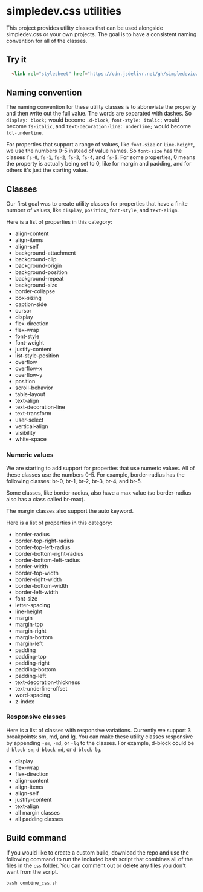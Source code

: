 # simpledev.css utilities

This project provides utility classes that can be used alongside simpledev.css or your own projects. The goal is to have a consistent naming convention for all of the classes.

## Try it

```html
  <link rel="stylesheet" href="https://cdn.jsdelivr.net/gh/simpledevio/simpledev-css-utilities@latest/dist/simpledev-utilities.css">
```

## Naming convention

The naming convention for these utility classes is to abbreviate the property and then write out the full value. The words are separated with dashes. So `display: block;` would become `.d-block`, `font-style: italic;` would become `fs-italic`, and `text-decoration-line: underline;` would become `tdl-underline`.

For properties that support a range of values, like `font-size` or `line-height`, we use the numbers 0-5 instead of value names. So `font-size` has the classes `fs-0`, `fs-1`, `fs-2`, `fs-3`, `fs-4`, and `fs-5`. For some properties, 0 means the property is actually being set to 0, like for margin and padding, and for others it's just the starting value.

## Classes

Our first goal was to create utility classes for properties that have a finite number of values, like `display`, `position`, `font-style`, and `text-align`.

Here is a list of properties in this category:

- align-content
- align-items
- align-self
- background-attachment
- background-clip
- background-origin
- background-position
- background-repeat
- background-size
- border-collapse
- box-sizing
- caption-side
- cursor
- display
- flex-direction
- flex-wrap
- font-style
- font-weight
- justify-content
- list-style-position
- overflow
- overflow-x
- overflow-y
- position
- scroll-behavior
- table-layout
- text-align
- text-decoration-line
- text-transform
- user-select
- vertical-align
- visibility
- white-space

### Numeric values

We are starting to add support for properties that use numeric values. All of these classes use the numbers 0-5. For example, border-radius has the following classes: br-0, br-1, br-2, br-3, br-4, and br-5.

Some classes, like border-radius, also have a max value (so border-radius also has a class called br-max).

The margin classes also support the auto keyword.

Here is a list of properties in this category:

- border-radius
- border-top-right-radius
- border-top-left-radius
- border-bottom-right-radius
- border-bottom-left-radius
- border-width
- border-top-width
- border-right-width
- border-bottom-width
- border-left-width
- font-size
- letter-spacing
- line-height
- margin
- margin-top
- margin-right
- margin-bottom
- margin-left
- padding
- padding-top
- padding-right
- padding-bottom
- padding-left
- text-decoration-thickness
- text-underline-offset
- word-spacing
- z-index

### Responsive classes

Here is a list of classes with responsive variations. Currently we support 3 breakpoints: sm, md, and lg. You can make these utility classes responsive by appending `-sm`, `-md`, or `-lg` to the classes. For example, d-block could be `d-block-sm`, `d-block-md`, or `d-block-lg`.

- display
- flex-wrap
- flex-direction
- align-content
- align-items
- align-self
- justify-content
- text-align
- all margin classes
- all padding classes

## Build command

If you would like to create a custom build, download the repo and use the following command to run the included bash script that combines all of the files in the `css` folder. You can comment out or delete any files you don't want from the script.

```
bash combine_css.sh
```
